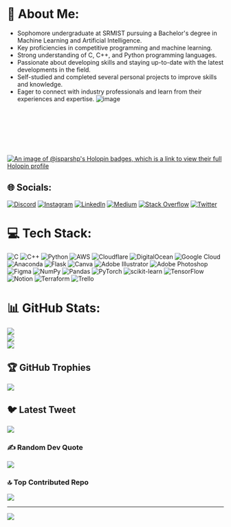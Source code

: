 # 💫 About Me:


- Sophomore undergraduate at SRMIST pursuing a Bachelor's degree in Machine Learning and Artificial Intelligence.
- Key proficiencies in competitive programming and machine learning.
- Strong understanding of C, C++, and Python programming languages.
- Passionate about developing skills and staying up-to-date with the latest developments in the field.
- Self-studied and completed several personal projects to improve skills and knowledge.
- Eager to connect with industry professionals and learn from their experiences and expertise.
![image](https://github.com/iSparshP/iSparshP/assets/77487266/f8e69309-89bc-4602-9d79-e748b693f66f)<svg viewBox="-16 -32 880 192" width="880" height="192" xmlns="http://www.w3.org/2000/svg">

[![An image of @isparshp's Holopin badges, which is a link to view their full Holopin profile](https://holopin.me/isparshp)](https://holopin.io/@isparshp)



## 🌐 Socials:
[![Discord](https://img.shields.io/badge/Discord-%237289DA.svg?logo=discord&logoColor=white)](https://discord.gg/cPPBFY3c) [![Instagram](https://img.shields.io/badge/Instagram-%23E4405F.svg?logo=Instagram&logoColor=white)](https://www.instagram.com/bysparsh/) [![LinkedIn](https://img.shields.io/badge/LinkedIn-%230077B5.svg?logo=linkedin&logoColor=white)](https://www.linkedin.com/in/isparshp/) [![Medium](https://img.shields.io/badge/Medium-12100E?logo=medium&logoColor=white)](https://medium.com/@bysparsh) [![Stack Overflow](https://img.shields.io/badge/-Stackoverflow-FE7A16?logo=stack-overflow&logoColor=white)](https://stackoverflow.com/users/21223376/sparsh) [![Twitter](https://img.shields.io/badge/Twitter-%231DA1F2.svg?logo=Twitter&logoColor=white)](https://twitter.com/iSparshPrakash) 

# 💻 Tech Stack:
![C](https://img.shields.io/badge/c-%2300599C.svg?style=for-the-badge&logo=c&logoColor=white) ![C++](https://img.shields.io/badge/c++-%2300599C.svg?style=for-the-badge&logo=c%2B%2B&logoColor=white) ![Python](https://img.shields.io/badge/python-3670A0?style=for-the-badge&logo=python&logoColor=ffdd54) ![AWS](https://img.shields.io/badge/AWS-%23FF9900.svg?style=for-the-badge&logo=amazon-aws&logoColor=white) ![Cloudflare](https://img.shields.io/badge/Cloudflare-F38020?style=for-the-badge&logo=Cloudflare&logoColor=white) ![DigitalOcean](https://img.shields.io/badge/DigitalOcean-%230167ff.svg?style=for-the-badge&logo=digitalOcean&logoColor=white) ![Google Cloud](https://img.shields.io/badge/Google%20Cloud-%234285F4.svg?style=for-the-badge&logo=google-cloud&logoColor=white) ![Anaconda](https://img.shields.io/badge/Anaconda-%2344A833.svg?style=for-the-badge&logo=anaconda&logoColor=white) ![Flask](https://img.shields.io/badge/flask-%23000.svg?style=for-the-badge&logo=flask&logoColor=white) ![Canva](https://img.shields.io/badge/Canva-%2300C4CC.svg?style=for-the-badge&logo=Canva&logoColor=white) ![Adobe Illustrator](https://img.shields.io/badge/adobeillustrator-%23FF9A00.svg?style=for-the-badge&logo=adobeillustrator&logoColor=white) ![Adobe Photoshop](https://img.shields.io/badge/adobephotoshop-%2331A8FF.svg?style=for-the-badge&logo=adobephotoshop&logoColor=white) 	![Figma](https://img.shields.io/badge/figma-%23F24E1E.svg?style=for-the-badge&logo=figma&logoColor=white) ![NumPy](https://img.shields.io/badge/numpy-%23013243.svg?style=for-the-badge&logo=numpy&logoColor=white) ![Pandas](https://img.shields.io/badge/pandas-%23150458.svg?style=for-the-badge&logo=pandas&logoColor=white) ![PyTorch](https://img.shields.io/badge/PyTorch-%23EE4C2C.svg?style=for-the-badge&logo=PyTorch&logoColor=white) ![scikit-learn](https://img.shields.io/badge/scikit--learn-%23F7931E.svg?style=for-the-badge&logo=scikit-learn&logoColor=white) ![TensorFlow](https://img.shields.io/badge/TensorFlow-%23FF6F00.svg?style=for-the-badge&logo=TensorFlow&logoColor=white) ![Notion](https://img.shields.io/badge/Notion-%23000000.svg?style=for-the-badge&logo=notion&logoColor=white) ![Terraform](https://img.shields.io/badge/terraform-%235835CC.svg?style=for-the-badge&logo=terraform&logoColor=white) ![Trello](https://img.shields.io/badge/Trello-%23026AA7.svg?style=for-the-badge&logo=Trello&logoColor=white)
# 📊 GitHub Stats:
![](https://github-readme-stats.vercel.app/api?username=iSparshP&theme=blue-green&hide_border=false&include_all_commits=true&count_private=true)<br/>
![](https://github-readme-streak-stats.herokuapp.com/?user=iSparshP&theme=blue-green&hide_border=false)<br/>
![](https://github-readme-stats.vercel.app/api/top-langs/?username=iSparshP&theme=blue-green&hide_border=false&include_all_commits=true&count_private=true&layout=compact)

## 🏆 GitHub Trophies
![](https://github-profile-trophy.vercel.app/?username=iSparshP&theme=radical&no-frame=false&no-bg=true&margin-w=4)

## 🐦 Latest Tweet
[![](https://gtce.itsvg.in/api?username=https://twitter.com/iSparshPrakash)](https://github.com/VishwaGauravIn/github-twitter-card-embed)

### ✍️ Random Dev Quote
![](https://quotes-github-readme.vercel.app/api?type=horizontal&theme=radical)

### 🔝 Top Contributed Repo
![](https://github-contributor-stats.vercel.app/api?username=iSparshP&limit=5&theme=tokyonight&combine_all_yearly_contributions=true)

---
[![](https://visitcount.itsvg.in/api?id=iSparshP&icon=4&color=1)](https://visitcount.itsvg.in)

<!-- Proudly created with GPRM ( https://gprm.itsvg.in ) -->
